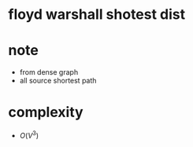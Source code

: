 # floyd warshall shotest dist 


# note 
- from dense graph 
- all source shortest path


# complexity
- $O(V^3)$